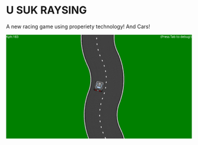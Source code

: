 U SUK RAYSING
===============

A new racing game using properiety technology! And Cars!

![screenshot](https://raw.githubusercontent.com/youngwiseone/U-SUK-RAYSING/master/screenshot.png)
